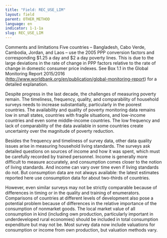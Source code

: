 ```yaml
---
title: "Field: REC_USE_LIM"
layout: field
parent: OTHER_METHOD
language: en
indicator: 1-1-1a
slug: REC_USE_LIM
---
```

Comments and limitations
Five countries – Bangladesh, Cabo Verde, Cambodia, Jordan, and Laos – use the 2005 PPP conversion factors and corresponding $1.25 a day and $2 a day poverty lines. This is due to the large deviations in the rate of change in PPP factors relative to the rate of change in domestic consumer price indexes. See Box 1.1 in the Global Monitoring Report 2015/2016 (http://www.worldbank.org/en/publication/global-monitoring-report) for a detailed explanation. 

Despite progress in the last decade, the challenges of measuring poverty remain. The timeliness, frequency, quality, and comparability of household surveys needs to increase substantially, particularly in the poorest countries. The availability and quality of poverty monitoring data remains low in small states, countries with fragile situations, and low-income countries and even some middle-income countries. The low frequency and lack of comparability of the data available in some countries create uncertainty over the magnitude of poverty reduction.
 
Besides the frequency and timeliness of survey data, other data quality issues arise in measuring household living standards. The surveys ask detailed questions on sources of income and how it was spent, which must be carefully recorded by trained personnel. Income is generally more difficult to measure accurately, and consumption comes closer to the notion of living standards. And income can vary over time even if living standards do not. But consumption data are not always available: the latest estimates reported here use consumption data for about two-thirds of countries. 

However, even similar surveys may not be strictly comparable because of differences in timing or in the quality and training of enumerators. Comparisons of countries at different levels of development also pose a potential problem because of differences in the relative importance of the consumption of nonmarket goods. The local market value of all consumption in kind (including own production, particularly important in underdeveloped rural economies) should be included in total consumption expenditure but may not be. Most survey data now include valuations for consumption or income from own production, but valuation methods vary.